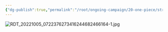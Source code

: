 ```yaml
---
{"dg-publish":true,"permalink":"/root/ongoing-campaign/20-one-piece/strahds-lieutenants/the-soul-weaver/"}
---
```


![RDT_20221005_0722376273416244682466164-1.jpg](/img/user/Root/Resources/Images/RDT_20221005_0722376273416244682466164-1.jpg)